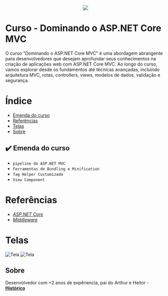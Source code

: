 <p align="center">
<img loading="lazy" src="http://img.shields.io/static/v1?label=STATUS&message=EM%20DESENVOLVIMENTO&color=GREEN&style=for-the-badge"/>
</p>

# Curso - Dominando o ASP.NET Core MVC
O curso "Dominando o ASP.NET Core MVC" é uma abordagem abrangente para desenvolvedores que desejam aprofundar seus conhecimentos 
na criação de aplicações web com ASP.NET Core MVC. Ao longo do curso, vamos explorar desde os fundamentos até técnicas avançadas, 
incluindo arquitetura MVC, rotas, controllers, views, modelos de dados, validação e segurança. 

# Índice 

* [Emenda do curso](#emenda)
* [Referências](#referencias)
* [Telas](#telas)
* [Sobre](#sobre)

<div id='emenda'/>
  
## ✔️ Emenda do curso

- ``pipeline do ASP.NET MVC``
- ``Ferramentas de Bundling e Minification``
- ``Tag Helper Customizado``
- ``View Component``

<div id='referencias'/>
  
# Referências
*  *[ASP.NET Core](https://learn.microsoft.com/pt-br/aspnet/core/?view=aspnetcore-8.0?target=_blank)*
*  *[Middleware](https://learn.microsoft.com/pt-br/aspnet/core/fundamentals/middleware/?view=aspnetcore-8.0?target=_blank)*

<div id='telas'/> 
  
# Telas
![Tela]()
![Tela]()

<div id='sobre'/>  
  
## Sobre

Desenvolvedor com +2 anos de expêriencia, pai do Arthur e Heitor - 
**[Histórico](https://wesleysilva.netlify.app/?target=_blank)**
